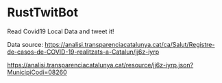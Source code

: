 # RustTwitBot
Read Covid19 Local Data and tweet it!


Data source:
https://analisi.transparenciacatalunya.cat/ca/Salut/Registre-de-casos-de-COVID-19-realitzats-a-Catalun/jj6z-iyrp

https://analisi.transparenciacatalunya.cat/resource/jj6z-iyrp.json?MunicipiCodi=08260
